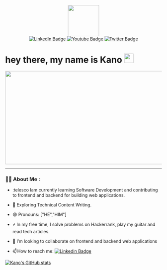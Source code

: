 
<div id="header" align="center">
  <img src="https://media.giphy.com/media/M9gbBd9nbDrOTu1Mqx/giphy.gif" width="100"/>
</div>
<div id="badges" " align="center">
  <a href="your-linkedin-URL">
    <img src="https://img.shields.io/badge/LinkedIn-blue?style=for-the-badge&logo=linkedin&logoColor=white" alt="LinkedIn Badge"/>
  </a>
  <a href="your-youtube-URL">
    <img src="https://img.shields.io/badge/YouTube-red?style=for-the-badge&logo=youtube&logoColor=white" alt="Youtube Badge"/>
  </a>
  <a href="your-twitter-URL">
    <img src="https://img.shields.io/badge/Twitter-blue?style=for-the-badge&logo=twitter&logoColor=white" alt="Twitter Badge"/>
  </a>
</div>
                                                                                                                             <h1>
  hey there, my name is Kano
  <img src="https://media.giphy.com/media/hvRJCLFzcasrR4ia7z/giphy.gif" width="30px"/>
</h1>
 <div align="center">
  <img src="https://media.giphy.com/media/dWesBcTLavkZuG35MI/giphy.gif" width="600" height="300"/>
</div>

---
                                                                                                                             
### :woman_technologist: About Me :
                                                                                                
- :telesco Iam currently learning Software Development and contributing to frontend and backend for building web applications.

- :seedling: Exploring Technical Content Writing.
                                                                                                
- 😄 Pronouns: ["HE","HIM"]
- :zap: In my free time, I solve problems on Hackerrank, play my guitar and read tech articles.
 - 👯 I’m looking to collaborate on frontend and backend web applications                                                                                          

- :mailbox:How to reach me: [![Linkedin Badge](https://img.shields.io/badge/-kakbar-blue?style=flat&logo=Linkedin&logoColor=white)](https://www.linkedin.com/in/kanombola-kanombola-a38b061a4/)                                                                                               
                                                                                                
                                                                                                                             
<!--
https://img.shields.io/badge/LinkedIn-blue?logo=linkedin&logoColor=white
Here are some ideas to get you started:

- 🔭 I’m currently working on ...
- 🌱 I’m currently learning ...
- 👯 I’m looking to collaborate on ...
- 🤔 I’m looking for help with ...
- 💬 Ask me about ...
- 📫 How to reach me: ...
- 😄 Pronouns: ...
- ⚡ Fun fact: ...
-->
[![Kano's GitHub stats](https://github-readme-stats.vercel.app/api?username=KanoCode)](https://github.com/KanoCode/github-readme-stats)
